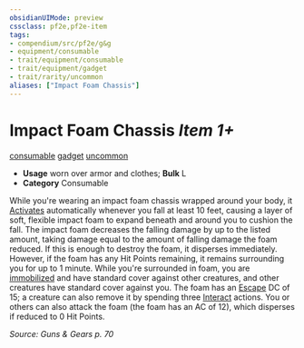 ```yaml
---
obsidianUIMode: preview
cssclass: pf2e,pf2e-item
tags:
- compendium/src/pf2e/g&g
- equipment/consumable
- trait/equipment/consumable
- trait/equipment/gadget
- trait/rarity/uncommon
aliases: ["Impact Foam Chassis"]
---
```

# Impact Foam Chassis *Item 1+*  
[consumable](consumable.md)  [gadget](gadget-g-g.md)  [uncommon](uncommon.md)  

- **Usage** worn over armor and clothes; **Bulk** L
- **Category** Consumable

While you're wearing an impact foam chassis wrapped around your body, it [Activates](activate-an-item.md) automatically whenever you fall at least 10 feet, causing a layer of soft, flexible impact foam to expand beneath and around you to cushion the fall. The impact foam decreases the falling damage by up to the listed amount, taking damage equal to the amount of falling damage the foam reduced. If this is enough to destroy the foam, it disperses immediately. However, if the foam has any Hit Points remaining, it remains surrounding you for up to 1 minute. While you're surrounded in foam, you are [immobilized](conditions.md#Immobilized) and have standard cover against other creatures, and other creatures have standard cover against you. The foam has an [Escape](escape.md) DC of 15; a creature can also remove it by spending three [Interact](interact.md) actions. You or others can also attack the foam (the foam has an AC of 12), which disperses if reduced to 0 Hit Points.

*Source: Guns & Gears p. 70*
